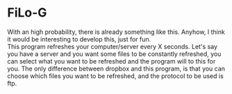 # FiLo-G
With an high probability, there is already something like this. Anyhow, I think it would be interesting to develop this, just for fun.<br/>
This program refreshes your computer/server every X seconds. Let's say you have a server and you want some files to be constantly refreshed, you can select what you want to be refreshed and the program will to this for you.
The only difference between dropbox and this program, is that you can choose which files you want to be refreshed, and the protocol to be used is ftp.
